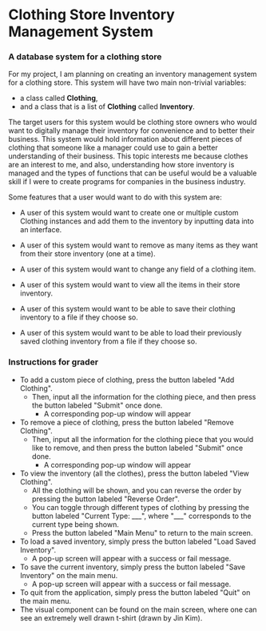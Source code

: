 # Clothing Store Inventory Management System

### A database system for a clothing store

For my project, I am planning on creating an inventory management system for a clothing store. This system will have 
two main non-trivial variables:
- a class called **Clothing**,
- and a class that is a list of **Clothing** called **Inventory**.

The target users for this system would be clothing store owners who would want to digitally manage their 
inventory for convenience and to better their business. This system would hold information about different pieces of 
clothing that someone like a manager could use to gain a better understanding of their business. This topic interests me
because clothes are an interest to me, and also, understanding how store inventory is managed and the types of functions
that can be useful would be a valuable skill if I were to create programs for companies in the business industry.

Some features that a user would want to do with this system are: 
- A user of this system would want to create one or multiple custom Clothing instances and add them to the inventory by inputting data
into an interface.

- A user of this system would want to remove as many items as they want from their store inventory (one at a time).

- A user of this system would want to change any field of a clothing item.

- A user of this system would want to view all the items in their store inventory.

- A user of this system would want to be able to save their clothing inventory to a file if they choose so.

- A user of this system would want to be able to load their previously saved clothing inventory from a file if they choose so.

### Instructions for grader
- To add a custom piece of clothing, press the button labeled "Add Clothing".
  - Then, input all the information for the clothing piece, and then press the button labeled "Submit" once done.
    - A corresponding pop-up window will appear
- To remove a piece of clothing, press the button labeled "Remove Clothing".
  - Then, input all the information for the clothing piece that you would like to remove, and then press the button labeled "Submit" once done.
    - A corresponding pop-up window will appear
- To view the inventory (all the clothes), press the button labeled "View Clothing".
  - All the clothing will be shown, and you can reverse the order by pressing the button labeled "Reverse Order".
  - You can toggle through different types of clothing by pressing the button labeled "Current Type: \_\_\_", where "___" corresponds to the current type being shown.
  - Press the button labeled "Main Menu" to return to the main screen.
- To load a saved inventory, simply press the button labeled "Load Saved Inventory".
  - A pop-up screen will appear with a success or fail message.
- To save the current inventory, simply press the button labeled "Save Inventory" on the main menu.
  - A pop-up screen will appear with a success or fail message.
- To quit from the application, simply press the button labeled "Quit" on the main menu.
- The visual component can be found on the main screen, where one can see an extremely well drawn t-shirt (drawn by Jin Kim).